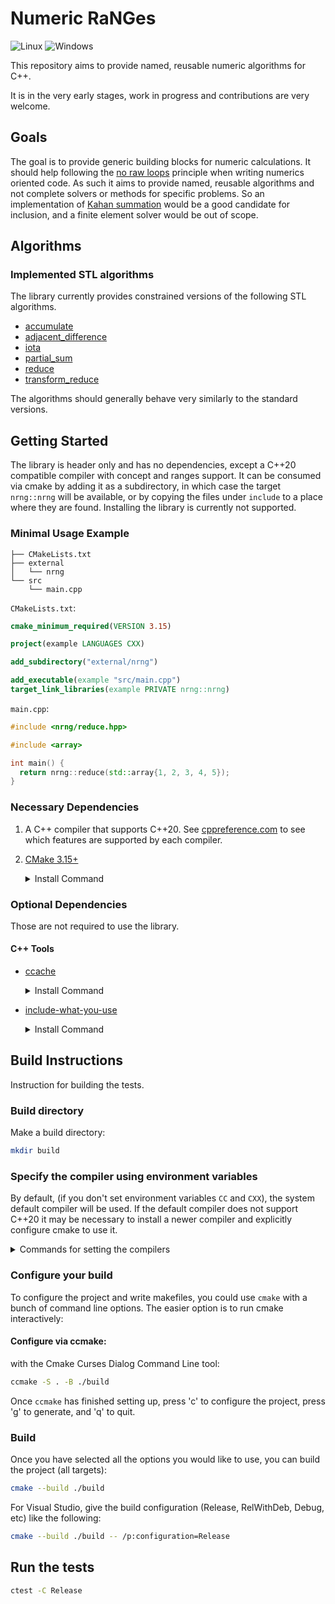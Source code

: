 # Numeric RaNGes

![Linux](https://github.com/fweik/nrng/workflows/CMake/badge.svg)
![Windows](https://ci.appveyor.com/api/projects/status/1hegoxj10724qbu8?svg=true)

This repository aims to provide named, reusable numeric algorithms for C++.

It is in the very early stages, work in progress and contributions are very welcome.

## Goals

The goal is to provide generic building blocks for numeric calculations. It should help following the [no raw loops](https://www.youtube.com/watch?v=W2tWOdzgXHA)
principle when writing numerics oriented code. As such it aims to provide named, reusable algorithms and not complete solvers or methods for specific problems. So an
implementation of [Kahan summation](https://en.wikipedia.org/wiki/Kahan_summation_algorithm) would be a good candidate for inclusion, and a finite element solver would be out of scope.

## Algorithms

### Implemented STL algorithms

The library currently provides constrained versions of the
following STL algorithms.

- [accumulate](include/nrng/accumulate.hpp)
- [adjacent_difference](include/nrng/adjacent_difference.hpp)
- [iota](include/nrng/iota.hpp)
- [partial_sum](include/nrng/partial_sum.hpp)
- [reduce](include/nrng/reduce.hpp)
- [transform_reduce](include/nrng/transform_reduce.hpp)

The algorithms should generally behave very similarly to
the standard versions.


## Getting Started

The library is header only and has no dependencies, except a C++20 compatible compiler with concept and
ranges support. It can be consumed via cmake by adding it as a subdirectory, in which case the target
`nrng::nrng` will be available, or by copying the files under `include` to a place where they are found.
Installing the library is currently not supported.

### Minimal Usage Example

```tree
├── CMakeLists.txt
├── external
│   └── nrng
└── src
    └── main.cpp
```

`CMakeLists.txt`:

```cmake
cmake_minimum_required(VERSION 3.15)

project(example LANGUAGES CXX)

add_subdirectory("external/nrng")

add_executable(example "src/main.cpp")
target_link_libraries(example PRIVATE nrng::nrng)
```

`main.cpp`:

```c++
#include <nrng/reduce.hpp>

#include <array>

int main() {
  return nrng::reduce(std::array{1, 2, 3, 4, 5});
}
```

### Necessary Dependencies

1. A C++ compiler that supports C++20.
See [cppreference.com](https://en.cppreference.com/w/cpp/compiler_support)
to see which features are supported by each compiler.
2. [CMake 3.15+](https://cmake.org/)
	<details>
	<summary>Install Command</summary>
	
	- Debian/Ubuntu:
		
			sudo apt-get install cmake
	
	- Windows:
		
			choco install cmake -y
	
	- MacOS:
	 		
			brew install cmake
	
	</details>

### Optional Dependencies

Those are not required to use the library.

#### C++ Tools
  * [ccache](https://ccache.dev/)
	<details>
	<summary>Install Command</summary>

	- Debian/Ubuntu:
		
			sudo apt-get install ccache

	- Windows:
		
			choco install ccache -y

	- MacOS:
 		
			brew install ccache

	</details>


  * [include-what-you-use](https://include-what-you-use.org/)
	<details>
	<summary>Install Command</summary>

	Follow instructions here:
	https://github.com/include-what-you-use/include-what-you-use#how-to-install
	</details>

## Build Instructions

Instruction for building the tests.

### Build directory

Make a build directory:

```bash
mkdir build
```

### Specify the compiler using environment variables

By default, (if you don't set environment variables `CC` and `CXX`), the system default compiler will be used. If the default compiler does not
support C++20 it may be necessary to install a newer compiler and explicitly configure cmake to use it.

<details>
<summary>Commands for setting the compilers </summary>

- Debian/Ubuntu/MacOS:
	
	Set your desired compiler (`clang`, `gcc`, etc):
		
	- Temporarily (only for the current shell)
	
		Run one of the followings in the terminal:
	
		- clang
		
				CC=clang CXX=clang++
			
		- gcc
		
				CC=gcc CXX=g++
	
	- Permanent:

		Open `~/.bashrc` using your text editor:
			
			gedit ~/.bashrc
			
		Add `CC` and `CXX` to point to the compilers:
			
			export CC=clang
			export CXX=clang++
			
		Save and close the file.

- Windows:

	- Permanent:
	
		Run one of the followings in PowerShell:
				
		- Visual Studio generator and compiler (cl)
			
				[Environment]::SetEnvironmentVariable("CC", "cl.exe", "User")
				[Environment]::SetEnvironmentVariable("CXX", "cl.exe", "User")
				refreshenv
			
		  Set the architecture using [vsvarsall](https://docs.microsoft.com/en-us/cpp/build/building-on-the-command-line?view=vs-2019#vcvarsall-syntax):
			
				vsvarsall.bat x64

		- clang

				[Environment]::SetEnvironmentVariable("CC", "clang.exe", "User")
				[Environment]::SetEnvironmentVariable("CXX", "clang++.exe", "User")
				refreshenv
	 
		- gcc

				[Environment]::SetEnvironmentVariable("CC", "gcc.exe", "User")
				[Environment]::SetEnvironmentVariable("CXX", "g++.exe", "User")
				refreshenv
	 

  - Temporarily (only for the current shell):
		
			$Env:CC="clang.exe"
			$Env:CXX="clang++.exe"
			
</details>

### Configure your build

To configure the project and write makefiles, you could use `cmake` with a bunch of command line options.
The easier option is to run cmake interactively:

#### **Configure via ccmake**:

with the Cmake Curses Dialog Command Line tool:  

```bash
ccmake -S . -B ./build
```

Once `ccmake` has finished setting up, press 'c' to configure the project,  press 'g' to generate, and 'q' to quit.

### Build

Once you have selected all the options you would like to use, you can build the project (all targets):

```bash
cmake --build ./build
```

For Visual Studio, give the build configuration (Release, RelWithDeb, Debug, etc) like the following:

```bash
cmake --build ./build -- /p:configuration=Release
```

## Run the tests

```bash
ctest -C Release
```
